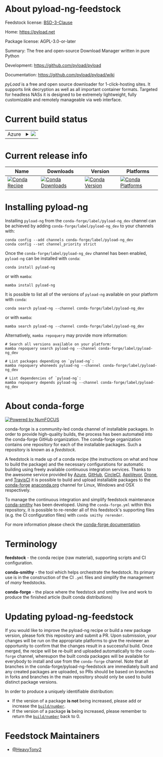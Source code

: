 About pyload-ng-feedstock
=========================

Feedstock license: [BSD-3-Clause](https://github.com/conda-forge/pyload-ng-feedstock/blob/main/LICENSE.txt)

Home: https://pyload.net

Package license: AGPL-3.0-or-later

Summary: The free and open-source Download Manager written in pure Python

Development: https://github.com/pyload/pyload

Documentation: https://github.com/pyload/pyload/wiki

*pyLoad* is a free and open source downloader for 1-click-hosting sites.
It supports link decryption as well as all important container formats.
Targeted for headless NASs it is designed to be extremely lightweight,
fully customizable and remotely manageable via web interface.


Current build status
====================


<table>
    
  <tr>
    <td>Azure</td>
    <td>
      <details>
        <summary>
          <a href="https://dev.azure.com/conda-forge/feedstock-builds/_build/latest?definitionId=16152&branchName=main">
            <img src="https://dev.azure.com/conda-forge/feedstock-builds/_apis/build/status/pyload-ng-feedstock?branchName=main">
          </a>
        </summary>
        <table>
          <thead><tr><th>Variant</th><th>Status</th></tr></thead>
          <tbody><tr>
              <td>linux_64_python3.12.____cpython</td>
              <td>
                <a href="https://dev.azure.com/conda-forge/feedstock-builds/_build/latest?definitionId=16152&branchName=main">
                  <img src="https://dev.azure.com/conda-forge/feedstock-builds/_apis/build/status/pyload-ng-feedstock?branchName=main&jobName=linux&configuration=linux%20linux_64_python3.12.____cpython" alt="variant">
                </a>
              </td>
            </tr><tr>
              <td>linux_aarch64_python3.12.____cpython</td>
              <td>
                <a href="https://dev.azure.com/conda-forge/feedstock-builds/_build/latest?definitionId=16152&branchName=main">
                  <img src="https://dev.azure.com/conda-forge/feedstock-builds/_apis/build/status/pyload-ng-feedstock?branchName=main&jobName=linux&configuration=linux%20linux_aarch64_python3.12.____cpython" alt="variant">
                </a>
              </td>
            </tr><tr>
              <td>linux_ppc64le_python3.12.____cpython</td>
              <td>
                <a href="https://dev.azure.com/conda-forge/feedstock-builds/_build/latest?definitionId=16152&branchName=main">
                  <img src="https://dev.azure.com/conda-forge/feedstock-builds/_apis/build/status/pyload-ng-feedstock?branchName=main&jobName=linux&configuration=linux%20linux_ppc64le_python3.12.____cpython" alt="variant">
                </a>
              </td>
            </tr><tr>
              <td>osx_64_python3.12.____cpython</td>
              <td>
                <a href="https://dev.azure.com/conda-forge/feedstock-builds/_build/latest?definitionId=16152&branchName=main">
                  <img src="https://dev.azure.com/conda-forge/feedstock-builds/_apis/build/status/pyload-ng-feedstock?branchName=main&jobName=osx&configuration=osx%20osx_64_python3.12.____cpython" alt="variant">
                </a>
              </td>
            </tr><tr>
              <td>osx_arm64_python3.12.____cpython</td>
              <td>
                <a href="https://dev.azure.com/conda-forge/feedstock-builds/_build/latest?definitionId=16152&branchName=main">
                  <img src="https://dev.azure.com/conda-forge/feedstock-builds/_apis/build/status/pyload-ng-feedstock?branchName=main&jobName=osx&configuration=osx%20osx_arm64_python3.12.____cpython" alt="variant">
                </a>
              </td>
            </tr><tr>
              <td>win_64_python3.12.____cpython</td>
              <td>
                <a href="https://dev.azure.com/conda-forge/feedstock-builds/_build/latest?definitionId=16152&branchName=main">
                  <img src="https://dev.azure.com/conda-forge/feedstock-builds/_apis/build/status/pyload-ng-feedstock?branchName=main&jobName=win&configuration=win%20win_64_python3.12.____cpython" alt="variant">
                </a>
              </td>
            </tr>
          </tbody>
        </table>
      </details>
    </td>
  </tr>
</table>

Current release info
====================

| Name | Downloads | Version | Platforms |
| --- | --- | --- | --- |
| [![Conda Recipe](https://img.shields.io/badge/recipe-pyload--ng-green.svg)](https://anaconda.org/conda-forge/pyload-ng) | [![Conda Downloads](https://img.shields.io/conda/dn/conda-forge/pyload-ng.svg)](https://anaconda.org/conda-forge/pyload-ng) | [![Conda Version](https://img.shields.io/conda/vn/conda-forge/pyload-ng.svg)](https://anaconda.org/conda-forge/pyload-ng) | [![Conda Platforms](https://img.shields.io/conda/pn/conda-forge/pyload-ng.svg)](https://anaconda.org/conda-forge/pyload-ng) |

Installing pyload-ng
====================

Installing `pyload-ng` from the `conda-forge/label/pyload-ng_dev` channel can be achieved by adding `conda-forge/label/pyload-ng_dev` to your channels with:

```
conda config --add channels conda-forge/label/pyload-ng_dev
conda config --set channel_priority strict
```

Once the `conda-forge/label/pyload-ng_dev` channel has been enabled, `pyload-ng` can be installed with `conda`:

```
conda install pyload-ng
```

or with `mamba`:

```
mamba install pyload-ng
```

It is possible to list all of the versions of `pyload-ng` available on your platform with `conda`:

```
conda search pyload-ng --channel conda-forge/label/pyload-ng_dev
```

or with `mamba`:

```
mamba search pyload-ng --channel conda-forge/label/pyload-ng_dev
```

Alternatively, `mamba repoquery` may provide more information:

```
# Search all versions available on your platform:
mamba repoquery search pyload-ng --channel conda-forge/label/pyload-ng_dev

# List packages depending on `pyload-ng`:
mamba repoquery whoneeds pyload-ng --channel conda-forge/label/pyload-ng_dev

# List dependencies of `pyload-ng`:
mamba repoquery depends pyload-ng --channel conda-forge/label/pyload-ng_dev
```


About conda-forge
=================

[![Powered by
NumFOCUS](https://img.shields.io/badge/powered%20by-NumFOCUS-orange.svg?style=flat&colorA=E1523D&colorB=007D8A)](https://numfocus.org)

conda-forge is a community-led conda channel of installable packages.
In order to provide high-quality builds, the process has been automated into the
conda-forge GitHub organization. The conda-forge organization contains one repository
for each of the installable packages. Such a repository is known as a *feedstock*.

A feedstock is made up of a conda recipe (the instructions on what and how to build
the package) and the necessary configurations for automatic building using freely
available continuous integration services. Thanks to the awesome service provided by
[Azure](https://azure.microsoft.com/en-us/services/devops/), [GitHub](https://github.com/),
[CircleCI](https://circleci.com/), [AppVeyor](https://www.appveyor.com/),
[Drone](https://cloud.drone.io/welcome), and [TravisCI](https://travis-ci.com/)
it is possible to build and upload installable packages to the
[conda-forge](https://anaconda.org/conda-forge) [anaconda.org](https://anaconda.org/)
channel for Linux, Windows and OSX respectively.

To manage the continuous integration and simplify feedstock maintenance
[conda-smithy](https://github.com/conda-forge/conda-smithy) has been developed.
Using the ``conda-forge.yml`` within this repository, it is possible to re-render all of
this feedstock's supporting files (e.g. the CI configuration files) with ``conda smithy rerender``.

For more information please check the [conda-forge documentation](https://conda-forge.org/docs/).

Terminology
===========

**feedstock** - the conda recipe (raw material), supporting scripts and CI configuration.

**conda-smithy** - the tool which helps orchestrate the feedstock.
                   Its primary use is in the construction of the CI ``.yml`` files
                   and simplify the management of *many* feedstocks.

**conda-forge** - the place where the feedstock and smithy live and work to
                  produce the finished article (built conda distributions)


Updating pyload-ng-feedstock
============================

If you would like to improve the pyload-ng recipe or build a new
package version, please fork this repository and submit a PR. Upon submission,
your changes will be run on the appropriate platforms to give the reviewer an
opportunity to confirm that the changes result in a successful build. Once
merged, the recipe will be re-built and uploaded automatically to the
`conda-forge` channel, whereupon the built conda packages will be available for
everybody to install and use from the `conda-forge` channel.
Note that all branches in the conda-forge/pyload-ng-feedstock are
immediately built and any created packages are uploaded, so PRs should be based
on branches in forks and branches in the main repository should only be used to
build distinct package versions.

In order to produce a uniquely identifiable distribution:
 * If the version of a package **is not** being increased, please add or increase
   the [``build/number``](https://docs.conda.io/projects/conda-build/en/latest/resources/define-metadata.html#build-number-and-string).
 * If the version of a package **is** being increased, please remember to return
   the [``build/number``](https://docs.conda.io/projects/conda-build/en/latest/resources/define-metadata.html#build-number-and-string)
   back to 0.

Feedstock Maintainers
=====================

* [@HeavyTony2](https://github.com/HeavyTony2/)

